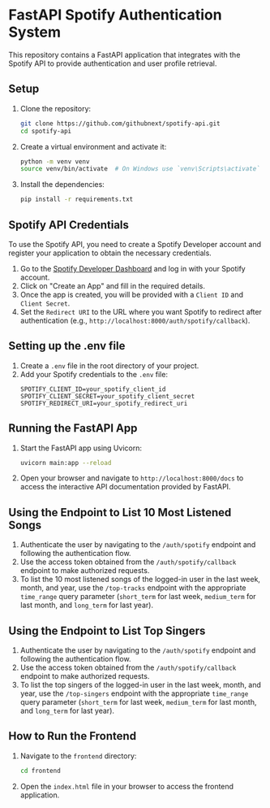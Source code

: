 # FastAPI Spotify Authentication System

This repository contains a FastAPI application that integrates with the Spotify API to provide authentication and user profile retrieval.

## Setup

1. Clone the repository:
   ```bash
   git clone https://github.com/githubnext/spotify-api.git
   cd spotify-api
   ```

2. Create a virtual environment and activate it:
   ```bash
   python -m venv venv
   source venv/bin/activate  # On Windows use `venv\Scripts\activate`
   ```

3. Install the dependencies:
   ```bash
   pip install -r requirements.txt
   ```

## Spotify API Credentials

To use the Spotify API, you need to create a Spotify Developer account and register your application to obtain the necessary credentials.

1. Go to the [Spotify Developer Dashboard](https://developer.spotify.com/dashboard/applications) and log in with your Spotify account.
2. Click on "Create an App" and fill in the required details.
3. Once the app is created, you will be provided with a `Client ID` and `Client Secret`.
4. Set the `Redirect URI` to the URL where you want Spotify to redirect after authentication (e.g., `http://localhost:8000/auth/spotify/callback`).

## Setting up the .env file

1. Create a `.env` file in the root directory of your project.
2. Add your Spotify credentials to the `.env` file:
   ```env
   SPOTIFY_CLIENT_ID=your_spotify_client_id
   SPOTIFY_CLIENT_SECRET=your_spotify_client_secret
   SPOTIFY_REDIRECT_URI=your_spotify_redirect_uri
   ```

## Running the FastAPI App

1. Start the FastAPI app using Uvicorn:
   ```bash
   uvicorn main:app --reload
   ```

2. Open your browser and navigate to `http://localhost:8000/docs` to access the interactive API documentation provided by FastAPI.

## Using the Endpoint to List 10 Most Listened Songs

1. Authenticate the user by navigating to the `/auth/spotify` endpoint and following the authentication flow.
2. Use the access token obtained from the `/auth/spotify/callback` endpoint to make authorized requests.
3. To list the 10 most listened songs of the logged-in user in the last week, month, and year, use the `/top-tracks` endpoint with the appropriate `time_range` query parameter (`short_term` for last week, `medium_term` for last month, and `long_term` for last year).

## Using the Endpoint to List Top Singers

1. Authenticate the user by navigating to the `/auth/spotify` endpoint and following the authentication flow.
2. Use the access token obtained from the `/auth/spotify/callback` endpoint to make authorized requests.
3. To list the top singers of the logged-in user in the last week, month, and year, use the `/top-singers` endpoint with the appropriate `time_range` query parameter (`short_term` for last week, `medium_term` for last month, and `long_term` for last year).

## How to Run the Frontend

1. Navigate to the `frontend` directory:
   ```bash
   cd frontend
   ```

2. Open the `index.html` file in your browser to access the frontend application.
